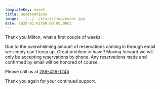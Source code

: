 ```yaml
---
templateKey: event
title: Reservations
image: ../../../static/img/event.jpg
date: 2020-01-01T00:00:00.000Z
---
```

Thank you Milton, what a first couple of weeks!

Due to the overwhelming amount of reservations coming in through email we simply can't keep up. Great problem to have!! Moving forward we will only be accepting reservations by phone. Any reservations made and confirmed by email will be honored of course.

Please call us at <a href="tel:+1-289-429-1245">289-429-1245</a>

Thank you again for your continued support.
